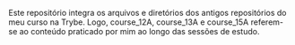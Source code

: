  Este repositório integra os arquivos e diretórios dos antigos repositórios do meu curso na Trybe. Logo, course_12A, course_13A e course_15A referem-se ao conteúdo praticado por mim ao longo das sessões de estudo.